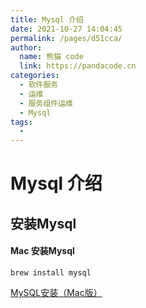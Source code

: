 ```yaml
---
title: Mysql 介绍
date: 2021-10-27 14:04:45
permalink: /pages/d51cca/
author: 
  name: 熊猫 code
  link: https://pandacode.cn
categories: 
  - 软件服务
  - 运维
  - 服务组件运维
  - Mysql
tags: 
  - 
---
```


# Mysql 介绍

## 安装Mysql

#### Mac 安装Mysql

 ```shell
 brew install mysql
 ```

[MySQL安装（Mac版）](https://juejin.im/post/6844903831298375693)

